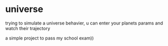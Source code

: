 # universe
trying to simulate a universe behavier, u can enter your planets params and watch their trajectory

a simple project to pass my school exam))
